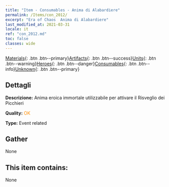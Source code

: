 ```yaml
---
title: "Item - Consumables - Anima di Alabardiere"
permalink: /Items/con_2012/
excerpt: "Era of Chaos  Anima di Alabardiere"
last_modified_at: 2021-03-31
locale: it
ref: "con_2012.md"
toc: false
classes: wide
---
```

 [Materials](/it/Items/){: .btn .btn--primary}[Artifacts](/it/Items/Artifacts/){: .btn .btn--success}[Units](/it/Items/Units/){: .btn .btn--warning}[Heroes](/it/Items/Heroes/){: .btn .btn--danger}[Consumables](/it/Items/Consumables/){: .btn .btn--info}[Unknown](/it/Items/Unknown/){: .btn .btn--primary}

## Dettagli
 **Descrizione:** Anima eroica immortale utilizzabile per attivare il Risveglio dei Picchieri

 **Quality:** <span style="color: #FF8C00">OK</span>

 **Type:** Event related

## Gather

  None

## This item contains:

  None

